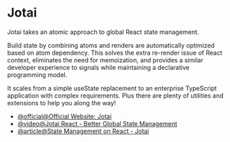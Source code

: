 # Jotai

Jotai takes an atomic approach to global React state management.

Build state by combining atoms and renders are automatically optimized based on atom dependency. This solves the extra re-render issue of React context, eliminates the need for memoization, and provides a similar developer experience to signals while maintaining a declarative programming model.

It scales from a simple useState replacement to an enterprise TypeScript application with complex requirements. Plus there are plenty of utilities and extensions to help you along the way!

- [@official@Official Website: Jotai](https://jotai.org/)
- [@video@Jotai React - Better Global State Management](https://www.youtube.com/watch?v=ZcKzPZN7Ids)
- [@article@State Management on React - Jotai](https://dev.to/kevin-uehara/state-management-on-react-part-3-jotai-i7f)
